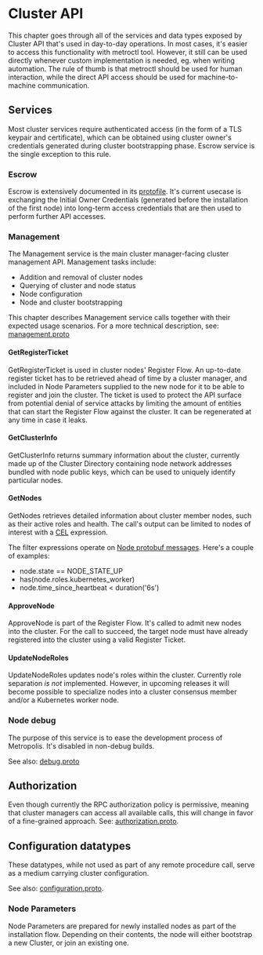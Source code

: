 # Cluster API

This chapter goes through all of the services and data types exposed by Cluster API that's used in day-to-day operations. In most cases, it's easier to access this functionality with metroctl tool. However, it still can be used directly whenever custom implementation is needed, eg. when writing automation. The rule of thumb is that metroctl should be used for human interaction, while the direct API access should be used for machine-to-machine communication.

## Services

Most cluster services require authenticated access (in the form of a TLS keypair and certificate), which can be obtained using cluster owner's credentials generated during cluster bootstrapping phase. Escrow service is the single exception to this rule.

### Escrow

Escrow is extensively documented in its [protofile](/metropolis/proto/api/aaa.proto). It's current usecase is exchanging the Initial Owner Credentials (generated before the installation of the first node) into long-term access credentials that are then used to perform further API accesses.

### Management

The Management service is the main cluster manager-facing cluster management API. Management tasks include:
- Addition and removal of cluster nodes
- Querying of cluster and node status
- Node configuration
- Node and cluster bootstrapping

This chapter describes Management service calls together with their expected usage scenarios. For a more technical description, see: [management.proto](/metropolis/proto/api/management.proto)

#### GetRegisterTicket

GetRegisterTicket is used in cluster nodes' Register Flow. An up-to-date register ticket has to be retrieved ahead of time by a cluster manager, and included in Node Parameters supplied to the new node for it to be able to register and join the cluster. The ticket is used to protect the API surface from potential denial of service attacks by limiting the amount of entities that can start the Register Flow against the cluster. It can be regenerated at any time in case it leaks.

#### GetClusterInfo

GetClusterInfo returns summary information about the cluster, currently made up of the Cluster Directory containing node network addresses bundled with node public keys, which can be used to uniquely identify particular nodes.

#### GetNodes

GetNodes retrieves detailed information about cluster member nodes, such as their active roles and health. The call's output can be limited to nodes of interest with a [CEL](opensource.google.com/projects/cel) expression.

The filter expressions operate on [Node protobuf messages](/metropolis/proto/api/management.proto). Here's a couple of examples:
- node.state == NODE_STATE_UP
- has(node.roles.kubernetes_worker)
- node.time_since_heartbeat < duration('6s')

#### ApproveNode

ApproveNode is part of the Register Flow. It's called to admit new nodes into the cluster. For the call to succeed, the target node must have already registered into the cluster using a valid Register Ticket.

#### UpdateNodeRoles

UpdateNodeRoles updates node's roles within the cluster. Currently role separation *is not* implemented. However, in upcoming releases it will become possible to specialize nodes into a cluster consensus member and/or a Kubernetes worker node.

### Node debug

The purpose of this service is to ease the development process of Metropolis. It's disabled in non-debug builds.

See also: [debug.proto](/metropolis/proto/api/debug.proto)

## Authorization

Even though currently the RPC authorization policy is permissive, meaning that cluster managers can access all available calls, this will change in favor of a fine-grained approach. See: [authorization.proto](/metropolis/proto/ext/authorization.proto).

## Configuration datatypes

These datatypes, while not used as part of any remote procedure call, serve as a medium carrying cluster configuration.

See also: [configuration.proto](/metropolis/proto/api/configuration.proto).

### Node Parameters

Node Parameters are prepared for newly installed nodes as part of the installation flow. Depending on their contents, the node will either bootstrap a new Cluster, or join an existing one.
